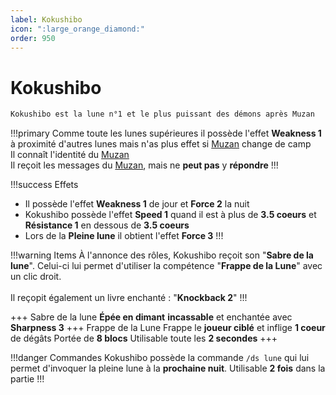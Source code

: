 ```yaml
---
label: Kokushibo 
icon: ":large_orange_diamond:"
order: 950
---
```


# Kokushibo

```txt
Kokushibo est la lune n°1 et le plus puissant des démons après Muzan
```

!!!primary 
Comme toute les lunes supérieures il possède l'effet **Weakness 1** à proximité d'autres lunes mais n'as plus effet si [Muzan](./muzan) change de camp <br>
Il connaît l'identité du [Muzan](./muzan) <br>
Il reçoit les messages du [Muzan](./muzan), mais ne **peut pas** y **répondre**
!!!

!!!success Effets
- Il possède l'effet **Weakness 1** de jour et **Force 2** la nuit
- Kokushibo possède l'effet **Speed 1** quand il est à plus de **3.5 coeurs** et **Résistance 1** en dessous de **3.5 coeurs**
- Lors de la **Pleine lune** il obtient l'effet **Force 3**
!!!

!!!warning Items
À l'annonce des rôles, Kokushibo reçoit son "**Sabre de la lune**". Celui-ci lui permet d'utiliser la compétence "**Frappe de la Lune**" avec un clic droit. <br>
<br>
Il reçopit également un livre enchanté : "**Knockback 2**"
!!!

+++ Sabre de la lune
**Épée en dimant** **incassable** et enchantée avec **Sharpness 3**
+++ Frappe de la Lune
Frappe le **joueur ciblé** et inflige **1 coeur** de dégâts
Portée de **8 blocs**
Utilisable toute les **2 secondes**
+++

!!!danger Commandes
Kokushibo possède la commande ```/ds lune``` qui lui permet d'invoquer la pleine lune à la **prochaine nuit**. Utilisable **2 fois** dans la partie
!!!

